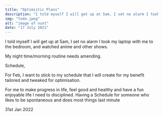 ```yaml
---
title: "Optimistic Plans"
description: "I told myself I will get up at 5am, I set no alarm I took my laptop with me to the bedroom, and watched anime and other shows.My night time/morning routine needs amending. Schedule, For Feb, I want to stick to my schedule that I will create for my benefit tailored and tweaked for optimisation."
img: "todo.jpeg"
alt: "image of nuxt"
date: "17 July 2021"
---
```


I told myself I will get up at 5am, I set no alarm I took my laptop with me to the bedroom, and watched anime and other shows.

My night time/morning routine needs amending.

Schedule,

For Feb, I want to stick to my schedule that I will create for my benefit tailored and tweaked for optimisation.

For me to make progress in life, feel good and healthy and have a fun enjoyable life I need to disciplined. Having a Schedule for someone who likes to be spontaneous and does most things last minute

31st Jan 2022
